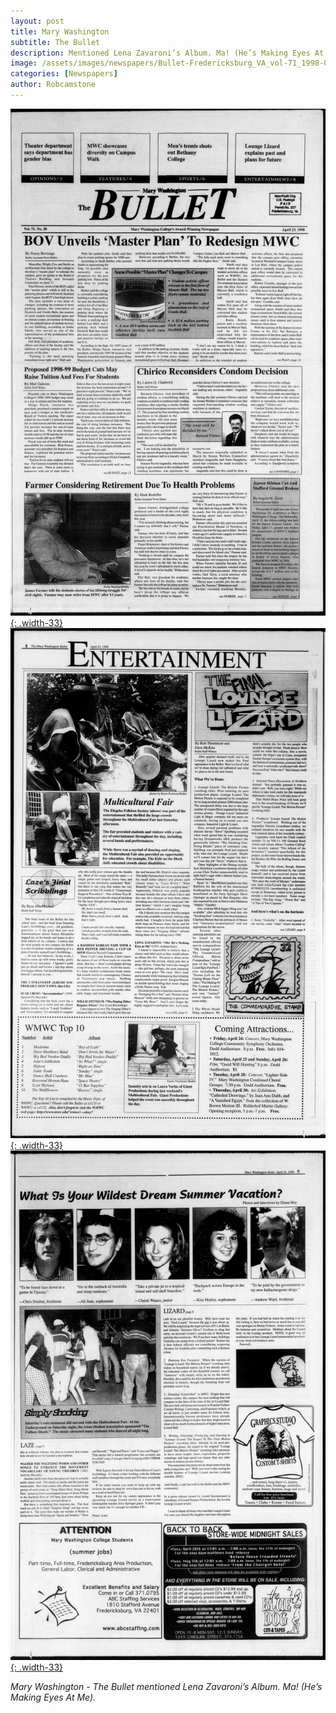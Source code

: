 ```yaml
---
layout: post
title: Mary Washington
subtitle: The Bullet
description: Mentioned Lena Zavaroni’s Album. Ma! (He’s Making Eyes At Me).
image: /assets/images/newspapers/Bullet-Fredericksburg_VA_vol-71_1998-04-23_0001.jpg
categories: [Newspapers]
author: Robcamstone
---
```


[![](/assets/images/newspapers/Bullet-Fredericksburg_VA_vol-71_1998-04-23_0001.jpg){: .width-33}](/assets/images/newspapers/Bullet-Fredericksburg_VA_vol-71_1998-04-23_0001.jpg)
[![](/assets/images/newspapers/Bullet-Fredericksburg_VA_vol-71_1998-04-23_0010.jpg){: .width-33}](/assets/images/newspapers/Bullet-Fredericksburg_VA_vol-71_1998-04-23_0010.jpg)
[![](/assets/images/newspapers/Bullet-Fredericksburg_VA_vol-71_1998-04-23_0011.jpg){: .width-33}](/assets/images/newspapers/Bullet-Fredericksburg_VA_vol-71_1998-04-23_0011.jpg)

<cite>Mary Washington - The Bullet mentioned Lena Zavaroni’s Album. Ma! (He’s Making Eyes At Me).</cite>

